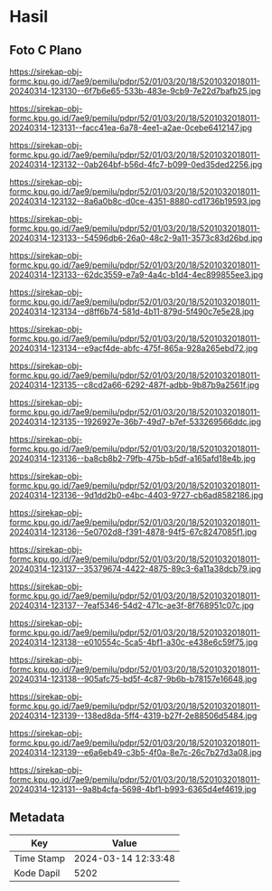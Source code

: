 # Hasil

## Foto C Plano

https://sirekap-obj-formc.kpu.go.id/7ae9/pemilu/pdpr/52/01/03/20/18/5201032018011-20240314-123130--6f7b6e65-533b-483e-9cb9-7e22d7bafb25.jpg

https://sirekap-obj-formc.kpu.go.id/7ae9/pemilu/pdpr/52/01/03/20/18/5201032018011-20240314-123131--facc41ea-6a78-4ee1-a2ae-0cebe6412147.jpg

https://sirekap-obj-formc.kpu.go.id/7ae9/pemilu/pdpr/52/01/03/20/18/5201032018011-20240314-123132--0ab264bf-b56d-4fc7-b099-0ed35ded2256.jpg

https://sirekap-obj-formc.kpu.go.id/7ae9/pemilu/pdpr/52/01/03/20/18/5201032018011-20240314-123132--8a6a0b8c-d0ce-4351-8880-cd1736b19593.jpg

https://sirekap-obj-formc.kpu.go.id/7ae9/pemilu/pdpr/52/01/03/20/18/5201032018011-20240314-123133--54596db6-26a0-48c2-9a11-3573c83d26bd.jpg

https://sirekap-obj-formc.kpu.go.id/7ae9/pemilu/pdpr/52/01/03/20/18/5201032018011-20240314-123133--62dc3559-e7a9-4a4c-b1d4-4ec899855ee3.jpg

https://sirekap-obj-formc.kpu.go.id/7ae9/pemilu/pdpr/52/01/03/20/18/5201032018011-20240314-123134--d8ff6b74-581d-4b11-879d-5f490c7e5e28.jpg

https://sirekap-obj-formc.kpu.go.id/7ae9/pemilu/pdpr/52/01/03/20/18/5201032018011-20240314-123134--e9acf4de-abfc-475f-865a-928a265ebd72.jpg

https://sirekap-obj-formc.kpu.go.id/7ae9/pemilu/pdpr/52/01/03/20/18/5201032018011-20240314-123135--c8cd2a66-6292-487f-adbb-9b87b9a2561f.jpg

https://sirekap-obj-formc.kpu.go.id/7ae9/pemilu/pdpr/52/01/03/20/18/5201032018011-20240314-123135--1926927e-36b7-49d7-b7ef-533269566ddc.jpg

https://sirekap-obj-formc.kpu.go.id/7ae9/pemilu/pdpr/52/01/03/20/18/5201032018011-20240314-123136--ba8cb8b2-79fb-475b-b5df-a165afd18e4b.jpg

https://sirekap-obj-formc.kpu.go.id/7ae9/pemilu/pdpr/52/01/03/20/18/5201032018011-20240314-123136--9d1dd2b0-e4bc-4403-9727-cb6ad8582186.jpg

https://sirekap-obj-formc.kpu.go.id/7ae9/pemilu/pdpr/52/01/03/20/18/5201032018011-20240314-123136--5e0702d8-f391-4878-94f5-67c8247085f1.jpg

https://sirekap-obj-formc.kpu.go.id/7ae9/pemilu/pdpr/52/01/03/20/18/5201032018011-20240314-123137--35379674-4422-4875-89c3-6a11a38dcb79.jpg

https://sirekap-obj-formc.kpu.go.id/7ae9/pemilu/pdpr/52/01/03/20/18/5201032018011-20240314-123137--7eaf5346-54d2-471c-ae3f-8f768951c07c.jpg

https://sirekap-obj-formc.kpu.go.id/7ae9/pemilu/pdpr/52/01/03/20/18/5201032018011-20240314-123138--e010554c-5ca5-4bf1-a30c-e438e6c59f75.jpg

https://sirekap-obj-formc.kpu.go.id/7ae9/pemilu/pdpr/52/01/03/20/18/5201032018011-20240314-123138--905afc75-bd5f-4c87-9b6b-b78157e16648.jpg

https://sirekap-obj-formc.kpu.go.id/7ae9/pemilu/pdpr/52/01/03/20/18/5201032018011-20240314-123139--138ed8da-5ff4-4319-b27f-2e88506d5484.jpg

https://sirekap-obj-formc.kpu.go.id/7ae9/pemilu/pdpr/52/01/03/20/18/5201032018011-20240314-123139--e6a6eb49-c3b5-4f0a-8e7c-26c7b27d3a08.jpg

https://sirekap-obj-formc.kpu.go.id/7ae9/pemilu/pdpr/52/01/03/20/18/5201032018011-20240314-123131--9a8b4cfa-5698-4bf1-b993-6365d4ef4619.jpg


## Metadata

| Key        | Value               |
| ---------- | ------------------- |
| Time Stamp | 2024-03-14 12:33:48 |
| Kode Dapil | 5202                |



